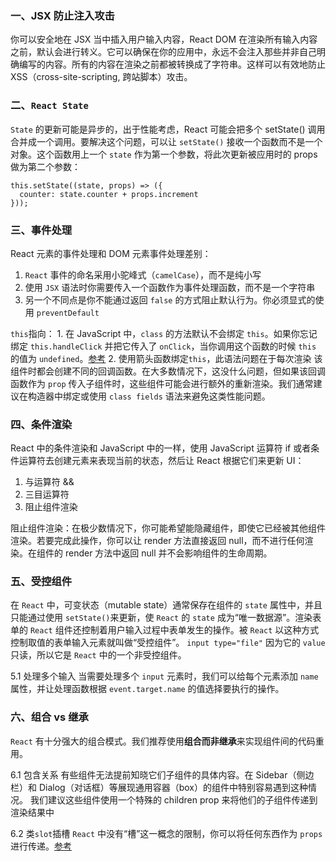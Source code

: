### 一、JSX 防止注入攻击
你可以安全地在 JSX 当中插入用户输入内容，React DOM 在渲染所有输入内容之前，默认会进行转义。它可以确保在你的应用中，永远不会注入那些并非自己明确编写的内容。所有的内容在渲染之前都被转换成了字符串。这样可以有效地防止XSS（cross-site-scripting, 跨站脚本）攻击。

### 二、`React State`
`State` 的更新可能是异步的，出于性能考虑，React 可能会把多个 setState() 调用合并成一个调用。要解决这个问题，可以让 `setState()` 接收一个函数而不是一个对象。这个函数用上一个 `state` 作为第一个参数，将此次更新被应用时的 props 做为第二个参数：

```
this.setState((state, props) => ({
  counter: state.counter + props.increment
}));
```

### 三、事件处理
React 元素的事件处理和 DOM 元素事件处理差别：
1. `React` 事件的命名采用小驼峰式（`camelCase`），而不是纯小写
2. 使用 `JSX` 语法时你需要传入一个函数作为事件处理函数，而不是一个字符串
3. 另一个不同点是你不能通过返回 `false` 的方式阻止默认行为。你必须显式的使用 `preventDefault` 

`this`指向：
    1. 在 JavaScript 中，`class` 的方法默认不会绑定 `this`。如果你忘记绑定 `this.handleClick` 并把它传入了 `onClick`，当你调用这个函数的时候 `this` 的值为 `undefined`。[参考](https://react.docschina.org/docs/handling-events.html)
    2. 使用箭头函数绑定`this`，此语法问题在于每次渲染 该组件时都会创建不同的回调函数。在大多数情况下，这没什么问题，但如果该回调函数作为 `prop` 传入子组件时，这些组件可能会进行额外的重新渲染。我们通常建议在构造器中绑定或使用 `class fields` 语法来避免这类性能问题。

### 四、条件渲染
React 中的条件渲染和 JavaScript 中的一样，使用 JavaScript 运算符 if 或者条件运算符去创建元素来表现当前的状态，然后让 React 根据它们来更新 UI：
1. 与运算符 && 
2. 三目运算符 
3. 阻止组件渲染

阻止组件渲染：在极少数情况下，你可能希望能隐藏组件，即使它已经被其他组件渲染。若要完成此操作，你可以让 render 方法直接返回 null，而不进行任何渲染。在组件的 render 方法中返回 null 并不会影响组件的生命周期。

### 五、受控组件
在 `React` 中，可变状态（mutable state）通常保存在组件的 `state` 属性中，并且只能通过使用 `setState()`来更新，使 `React` 的 `state` 成为“唯一数据源”。渲染表单的 `React` 组件还控制着用户输入过程中表单发生的操作。被 `React` 以这种方式控制取值的表单输入元素就叫做“受控组件”。
`input type="file"` 因为它的 `value` 只读，所以它是 `React` 中的一个非受控组件。

5.1 处理多个输入
当需要处理多个 `input` 元素时，我们可以给每个元素添加 `name` 属性，并让处理函数根据 `event.target.name` 的值选择要执行的操作。

### 六、组合 vs 继承
`React` 有十分强大的组合模式。我们推荐使用**组合而非继承**来实现组件间的代码重用。

6.1 包含关系
有些组件无法提前知晓它们子组件的具体内容。在 Sidebar（侧边栏）和 Dialog（对话框）等展现通用容器（box）的组件中特别容易遇到这种情况。
我们建议这些组件使用一个特殊的 children prop 来将他们的子组件传递到渲染结果中

6.2 类`slot`插槽
 `React` 中没有“槽”这一概念的限制，你可以将任何东西作为 `props` 进行传递。[参考](https://react.docschina.org/docs/composition-vs-inheritance.html)